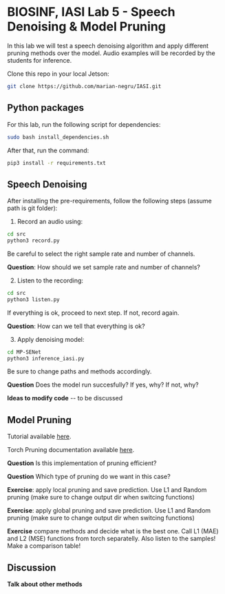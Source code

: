 # BIOSINF, IASI Lab 5 - Speech Denoising & Model Pruning

In this lab we will test a speech denoising algorithm and apply different pruning methods over the model. Audio examples will be recorded by the students for inference.

Clone this repo in your local Jetson:
```bash
git clone https://github.com/marian-negru/IASI.git
```

## Python packages

For this lab, run the following script for dependencies:

```bash
sudo bash install_dependencies.sh
```

After that, run the command:

```bash
pip3 install -r requirements.txt
```

## Speech Denoising

After installing the pre-requirements, follow the following steps (assume path is git folder):

1. Record an audio using:

```bash 
cd src 
python3 record.py
```
Be careful to select the right sample rate and number of channels.

**Question**: How should we set sample rate and number of channels?

2. Listen to the recording:
```bash
cd src
python3 listen.py
```
If everything is ok, proceed to next step. If not, record again.

**Question**: How can we tell that everything is ok?

3. Apply denoising model:
```bash
cd MP-SENet
python3 inference_iasi.py
```
Be sure to change paths and methods accordingly.

**Question** Does the model run succesfully? If yes, why? If not, why?

**Ideas to modify code** -- to be discussed 


## Model Pruning

Tutorial available [here](https://www.datature.io/blog/a-comprehensive-guide-to-neural-network-model-pruning).

Torch Pruning documentation available [here](https://pytorch.org/tutorials/intermediate/pruning_tutorial.html).

**Question** Is this implementation of pruning efficient?

**Question** Which type of pruning do we want in this case?

**Exercise**: apply local pruning and save prediction. Use L1 and Random pruning (make sure to change output dir when switcing functions)

**Exercise**: apply global pruning and save prediction. Use L1 and Random pruning (make sure to change output dir when switcing functions)

**Exercise** compare methods and decide what is the best one. Call L1 (MAE) and L2 (MSE) functions from torch separatelly. Also listen to the samples! Make a comparison table!

## Discussion

**Talk about other methods**
